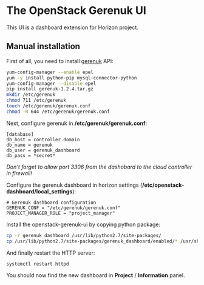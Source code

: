# The OpenStack Gerenuk UI

This UI is a dashboard extension for Horizon project.


## Manual installation

First of all, you need to install [gerenuk](https://gitlab-dsi.univ-lille.fr/hpc/gerenuk) API:
```bash
yum-config-manager --enable epel
yum -y install python-pip mysql-connector-python
yum-config-manager --disable epel
pip install gerenuk-1.2.4.tar.gz
mkdir /etc/gerenuk
chmod 711 /etc/gerenuk
touch /etc/gerenuk/gerenuk.conf
chmod -R 644 /etc/gerenuk/gerenuk.conf
```

Next, configure gerenuk in **/etc/gerenuk/gerenuk.conf**:
```
[database]
db_host = controller.domain
db_name = gerenuk
db_user = gerenuk_dashboard
db_pass = *secret*
```
*Don't forget to allow port 3306 from the dashobard to the cloud controller in firewall!*

Configure the gerenuk dashboard in horizon settings (**/etc/openstack-dashboard/local_settings**):
```
# Gerenuk dashboard configuration
GERENUK_CONF = "/etc/gerenuk/gerenuk.conf"
PROJECT_MANAGER_ROLE = "project_manager"
```

Install the openstack-gerenuk-ui by copying python package:
```bash
cp -r gerenuk_dashboard /usr/lib/python2.7/site-packages/
cp /usr/lib/python2.7/site-packages/gerenuk_dashboard/enabled/* /usr/share/openstack-dashboard/openstack_dashboard/local/enabled/
```

And finally restart the HTTP server:
```bash
systemctl restart httpd
```

You should now find the new dashboard in **Project** / **Information** panel.
